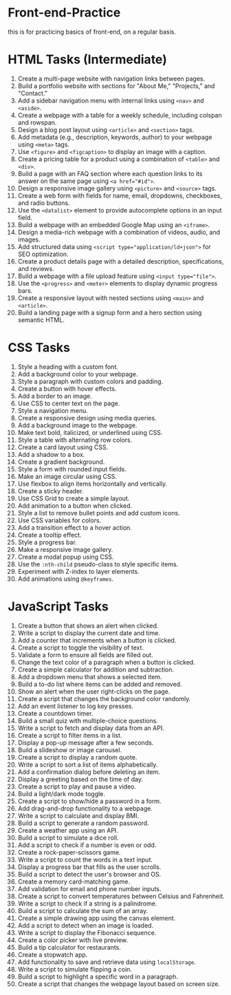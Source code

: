 # Front-end-Practice
this is for practicing basics of front-end, on a regular basis.

# HTML Tasks (Intermediate)

1. Create a multi-page website with navigation links between pages.
2. Build a portfolio website with sections for "About Me," "Projects," and "Contact."
3. Add a sidebar navigation menu with internal links using `<nav>` and `<aside>`.
4. Create a webpage with a table for a weekly schedule, including colspan and rowspan.
5. Design a blog post layout using `<article>` and `<section>` tags.
6. Add metadata (e.g., description, keywords, author) to your webpage using `<meta>` tags.
7. Use `<figure>` and `<figcaption>` to display an image with a caption.
8. Create a pricing table for a product using a combination of `<table>` and `<div>`.
9. Build a page with an FAQ section where each question links to its answer on the same page using `<a href="#id">`.
10. Design a responsive image gallery using `<picture>` and `<source>` tags.
11. Create a web form with fields for name, email, dropdowns, checkboxes, and radio buttons.
12. Use the `<datalist>` element to provide autocomplete options in an input field.
13. Build a webpage with an embedded Google Map using an `<iframe>`.
14. Design a media-rich webpage with a combination of videos, audio, and images.
15. Add structured data using `<script type="application/ld+json">` for SEO optimization.
16. Create a product details page with a detailed description, specifications, and reviews.
17. Build a webpage with a file upload feature using `<input type="file">`.
18. Use the `<progress>` and `<meter>` elements to display dynamic progress bars.
19. Create a responsive layout with nested sections using `<main>` and `<article>`.
20. Build a landing page with a signup form and a hero section using semantic HTML.

# CSS Tasks

1. Style a heading with a custom font.
2. Add a background color to your webpage.
3. Style a paragraph with custom colors and padding.
4. Create a button with hover effects.
5. Add a border to an image.
6. Use CSS to center text on the page.
7. Style a navigation menu.
8. Create a responsive design using media queries.
9. Add a background image to the webpage.
10. Make text bold, italicized, or underlined using CSS.
11. Style a table with alternating row colors.
12. Create a card layout using CSS.
13. Add a shadow to a box.
14. Create a gradient background.
15. Style a form with rounded input fields.
16. Make an image circular using CSS.
17. Use flexbox to align items horizontally and vertically.
18. Create a sticky header.
19. Use CSS Grid to create a simple layout.
20. Add animation to a button when clicked.
21. Style a list to remove bullet points and add custom icons.
22. Use CSS variables for colors.
23. Add a transition effect to a hover action.
24. Create a tooltip effect.
25. Style a progress bar.
26. Make a responsive image gallery.
27. Create a modal popup using CSS.
28. Use the `:nth-child` pseudo-class to style specific items.
29. Experiment with Z-index to layer elements.
30. Add animations using `@keyframes`.

# JavaScript Tasks

1. Create a button that shows an alert when clicked.
2. Write a script to display the current date and time.
3. Add a counter that increments when a button is clicked.
4. Create a script to toggle the visibility of text.
5. Validate a form to ensure all fields are filled out.
6. Change the text color of a paragraph when a button is clicked.
7. Create a simple calculator for addition and subtraction.
8. Add a dropdown menu that shows a selected item.
9. Build a to-do list where items can be added and removed.
10. Show an alert when the user right-clicks on the page.
11. Create a script that changes the background color randomly.
12. Add an event listener to log key presses.
13. Create a countdown timer.
14. Build a small quiz with multiple-choice questions.
15. Write a script to fetch and display data from an API.
16. Create a script to filter items in a list.
17. Display a pop-up message after a few seconds.
18. Build a slideshow or image carousel.
19. Create a script to display a random quote.
20. Write a script to sort a list of items alphabetically.
21. Add a confirmation dialog before deleting an item.
22. Display a greeting based on the time of day.
23. Create a script to play and pause a video.
24. Build a light/dark mode toggle.
25. Create a script to show/hide a password in a form.
26. Add drag-and-drop functionality to a webpage.
27. Write a script to calculate and display BMI.
28. Build a script to generate a random password.
29. Create a weather app using an API.
30. Build a script to simulate a dice roll.
31. Add a script to check if a number is even or odd.
32. Create a rock-paper-scissors game.
33. Write a script to count the words in a text input.
34. Display a progress bar that fills as the user scrolls.
35. Build a script to detect the user's browser and OS.
36. Create a memory card-matching game.
37. Add validation for email and phone number inputs.
38. Create a script to convert temperatures between Celsius and Fahrenheit.
39. Write a script to check if a string is a palindrome.
40. Build a script to calculate the sum of an array.
41. Create a simple drawing app using the canvas element.
42. Add a script to detect when an image is loaded.
43. Write a script to display the Fibonacci sequence.
44. Create a color picker with live preview.
45. Build a tip calculator for restaurants.
46. Create a stopwatch app.
47. Add functionality to save and retrieve data using `localStorage`.
48. Write a script to simulate flipping a coin.
49. Build a script to highlight a specific word in a paragraph.
50. Create a script that changes the webpage layout based on screen size.
